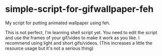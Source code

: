 # simple-script-for-gifwallpaper-feh
My script for putting animated wallpaper using feh.

This is not perfect, I'm learning shell script yet. You need to edit the script and use the frames of your gif/video to make it work as you like. I recommend using light and short gifs/videos.
(This increases a little the resource usage but it's not a serious thing)

